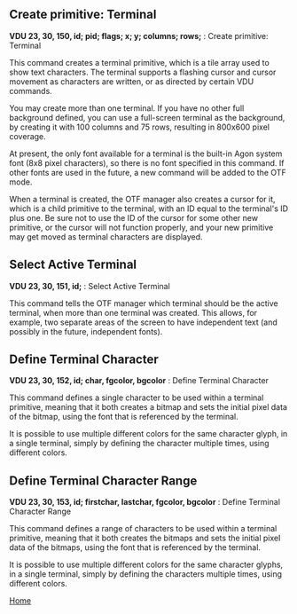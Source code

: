 ## Create primitive: Terminal
<b>VDU 23, 30, 150, id; pid; flags; x; y; columns; rows;</b> : Create primitive: Terminal

This command creates a terminal primitive, which is a tile array
used to show text characters. The terminal supports a flashing
cursor and cursor movement as characters are written, or as
directed by certain VDU commands.

You may create more than one terminal. If you have no other full
background defined, you can use a full-screen terminal as the
background, by creating it with 100 columns and 75 rows,
resulting in 800x600 pixel coverage.

At present, the only font available for a terminal is the
built-in Agon system font (8x8 pixel characters), so there
is no font specified in this command. If other fonts are used
in the future, a new command will be added to the OTF mode.

When a terminal is created, the OTF manager also creates a cursor
for it, which is a child primitive to the terminal, with an ID
equal to the terminal's ID plus one. Be sure not to use the ID
of the cursor for some other new primitive, or the cursor will
not function properly, and your new primitive may get moved
as terminal characters are displayed.

## Select Active Terminal
<b>VDU 23, 30, 151, id;</b> : Select Active Terminal

This command tells the OTF manager which terminal should be the
active terminal, when more than one terminal was created. This
allows, for example, two separate areas of the screen to have
independent text (and possibly in the future, independent fonts).

## Define Terminal Character
<b>VDU 23, 30, 152, id; char, fgcolor, bgcolor</b> : Define Terminal Character

This command defines a single character to be used within a terminal
primitive, meaning that it both creates a bitmap and sets the
initial pixel data of the bitmap, using the font that is
referenced by the terminal.

It is possible to use multiple different colors for the same
character glyph, in a single terminal, simply by defining
the character multiple times, using different colors.

## Define Terminal Character Range
<b>VDU 23, 30, 153, id; firstchar, lastchar, fgcolor, bgcolor</b> : Define Terminal Character Range

This command defines a range of characters to be used within a terminal
primitive, meaning that it both creates the bitmaps and sets the
initial pixel data of the bitmaps, using the font that is
referenced by the terminal.

It is possible to use multiple different colors for the same
character glyphs, in a single terminal, simply by defining
the characters multiple times, using different colors.

[Home](otf_mode.md)
